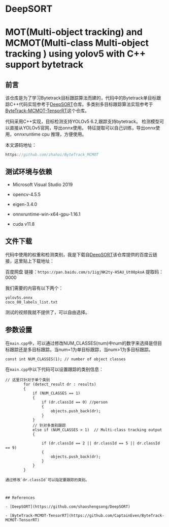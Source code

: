 # DeepSORT

# MOT(Multi-object tracking) and MCMOT(Multi-class Multi-object tracking ) using yolov5 with C++ support bytetrack

## 前言

该仓库是为了学习Bytetrack目标跟踪算法而建的，代码中的Bytetrack单目标跟踪C++代码实现参考于[DeepSORT](https://github.com/shaoshengsong/DeepSORT)仓库。多类别多目标跟踪算法实现参考于[ByteTrack-MCMOT-TensorRT](https://github.com/CaptainEven/ByteTrack-MCMOT-TensorRT)这个仓库。

代码采用C++实现，目标检测支持YOLOv5 6.2,跟踪支持bytetrack。
检测模型可以直接从YOLOv5官网，导出onnx使用。
特征提取可以自己训练，导出onnx使用，onnxruntime cpu 推理，方便使用。

本文源码地址：

```c
https://github.com/zhahoi/ByteTrack_MCMOT
```

## 测试环境与依赖

- Microsoft Visual Studio 2019
  
- opencv-4.5.5
  
- eigen-3.4.0
  
- onnxruntime-win-x64-gpu-1.16.1
  
- cuda v11.8
  

## 文件下载

代码中使用的权重和检测类别，我是下载自[DeepSORT](https://github.com/shaoshengsong/DeepSORT)该仓库提供的百度云链接，这里贴上下载地址：

百度网盘 
链接：`https://pan.baidu.com/s/1igjNK2ty-H5AU_Ut08pkoA` 
提取码：0000

我们需要的内容有以下两个：

```
yolov5s.onnx
coco_80_labels_list.txt 
```

测试的视频我就不提供了，可以自由选择。

## 参数设置

在`main.cpp`中，可以通过修改NUM_CLASSES(num)中num的数字来选择是但目标跟踪还是多目标跟踪。当num=1为单目标跟踪，当num>1为多目标跟踪。

```
const int NUM_CLASSES(1); // number of object classes
```

在`main.cpp`中以下代码可以设置跟踪的类别信息：

```
// 这里只针对于单个类别
        for (detect_result dr : results)
        {
            if (NUM_CLASSES == 1)
            {
                if (dr.classId == 0) //person
                {
                    objects.push_back(dr);
                }
            }
            // 针对多类别跟踪
            else if (NUM_CLASSES > 1)  // Multi-class tracking output
            {

                if (dr.classId == 2 || dr.classId == 5 || dr.classId == 9)
                {
                    objects.push_back(dr);
                }
            }
        }
```

```
通过修改`dr.classId`可以指定要跟踪的类别。



## References

- [DeepSORT](https://github.com/shaoshengsong/DeepSORT)

- [ByteTrack-MCMOT-TensorRT](https://github.com/CaptainEven/ByteTrack-MCMOT-TensorRT)
```
